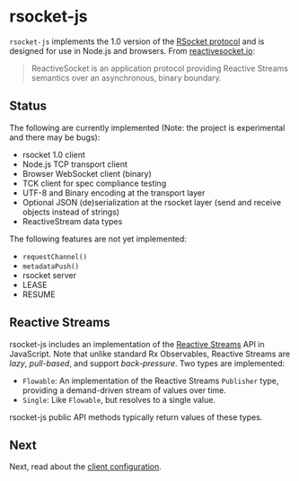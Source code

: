 # rsocket-js

`rsocket-js` implements the 1.0 version of the [RSocket protocol](https://github.com/rsocket/rsocket)
and is designed for use in Node.js and browsers. From [reactivesocket.io](http://reactivesocket.io/):

> ReactiveSocket is an application protocol providing Reactive Streams semantics
> over an asynchronous, binary boundary.

## Status

The following are currently implemented (Note: the project is experimental and
there may be bugs):

- rsocket 1.0 client
- Node.js TCP transport client
- Browser WebSocket client (binary)
- TCK client for spec compliance testing
- UTF-8 and Binary encoding at the transport layer 
- Optional JSON (de)serialization at the rsocket layer (send and receive objects
  instead of strings)
- ReactiveStream data types

The following features are not yet implemented:

- `requestChannel()`
- `metadataPush()`
- rsocket server
- LEASE 
- RESUME 

## Reactive Streams

rsocket-js includes an implementation of the [Reactive Streams](http://www.reactive-streams.org/) 
API in JavaScript. Note that unlike standard Rx Observables, Reactive Streams are
*lazy*, *pull-based*, and support *back-pressure*. Two types are implemented:

- `Flowable`: An implementation of the Reactive Streams `Publisher` type,
  providing a demand-driven stream of values over time.
- `Single`: Like `Flowable`, but resolves to a single value.

rsocket-js public API methods typically return values of these types.

## Next

Next, read about the [client configuration](./01-client-configuration.md).

